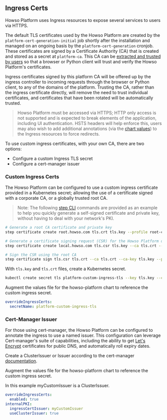 ## Ingress Certs

Howso Platform uses Ingress resources to expose several services to users via HTTPS.

The default TLS certificates used by the Howso Platform are created by the `platform-cert-generation-initial` job shortly after the installation and managed on an ongoing basis by the `platform-cert-generation` cronjob.  These certificates are signed by a Certificate Authority (CA) that is created and stored as a secret at `platform-ca`.  This CA can be [extracted and trusted by users](../common/README.md#trust-the-certs) so that a browser or Python client will trust and verify the Howso Platform's certificates. 

Ingress certificates signed by this platform CA will be offered up by the ingress controller to incoming requests through the browser or Python client, to any of the domains of the platform.  Trusting the CA, rather than the ingress certificate directly, will remove the need to trust individual certificates, and certificates that have been rotated will be automatically trusted. 

> Howso Platform must be accessed via HTTPS; HTTP only access is not supported and is expected to break elements of the application, including UI authentication.  HSTS headers will help enforce this, users may also wish to add additional annotations (via the [chart values](../common/README.md#howso-platform-helm-chart-values)) to the Ingress resources to force redirects.


To use custom ingress certificates, with your own CA, there are two options:
- Configure a custom Ingress TLS secret 
- Configure a cert-manager issuer


### Custom Ingress Certs
The Howso Platform can be configured to use a custom ingress certificate provided in a Kubernetes secret; allowing the use of a certificate signed with a corporate CA, or a globally trusted root CA.  

> Note: The following [step CLI](https://smallstep.com/docs/step-cli/) commands are provided as an example to help you quickly generate a self-signed certificate and private key, without having to deal with your network's PKI.

```sh
# Generate a root CA certificate and private key
step certificate create root.howso.com tls.crt tls.key --profile root-ca --no-password --insecure

# Generate a certificate signing request (CSR) for the Howso Platform domain
step certificate create local.howso.com tls.csr tls.key --ca tls.crt --ca-key tls.key --profile leaf --no-password --insecure --not-after 8760h

# Sign the CSR using the root CA
step certificate sign tls.csr tls.crt --ca tls.crt --ca-key tls.key --profile leaf --no-password --insecure --not-after 8760h
```

With `tls.key` and `tls.crt` files, create a Kubernetes secret.

```sh
kubectl create secret tls platform-custom-ingress-tls --key tls.key --cert tls.crt
```

Augment the values file for the howso-platform chart to reference the custom ingress secret. 
```yaml
overrideIngressCerts:
  secretName: platform-custom-ingress-tls
```

### Cert-Manager Issuer
For those using cert-manager, the Howso Platform can be configured to annotate the ingress to use a named issuer.  This configuration can leverage Cert-manager's suite of capabilities, including the ability to get [Let's Encrypt](https://letsencrypt.org/) certificates for public DNS, and automatically roll expiry dates. 

Create a ClusterIssuer or Issuer according to the cert-manager [documentation](https://cert-manager.io/docs/concepts/issuer/).  


Augment the values file for the howso-platform chart to reference the custom ingress secret. 

In this example myCustomIssuer is a ClusterIssuer. 

```yaml
overrideIngressCerts:
  enabled: true
internalPKI:
  ingressCertIssuer: myCustomIssuer 
  useClusterIssuer: true 
```


